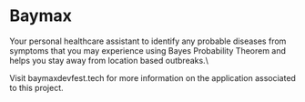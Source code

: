 # Baymax
Your personal healthcare assistant to identify any probable diseases from symptoms that you may experience using Bayes Probability Theorem and helps you stay away from location based outbreaks.\

Visit baymaxdevfest.tech for more information on the application associated to this project.
